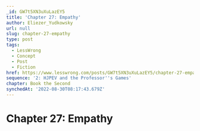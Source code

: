 ```yaml
---
_id: GW7t5XN3uXuLazEY5
title: 'Chapter 27: Empathy'
author: Eliezer_Yudkowsky
url: null
slug: chapter-27-empathy
type: post
tags:
  - LessWrong
  - Concept
  - Post
  - Fiction
href: https://www.lesswrong.com/posts/GW7t5XN3uXuLazEY5/chapter-27-empathy
sequence: '2: HJPEV and the Professor''s Games'
chapter: Book the Second
synchedAt: '2022-08-30T08:17:43.679Z'
---
```


# Chapter 27: Empathy
